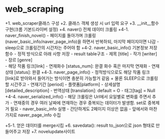 # web_scraping
+1. web_scraper클래스 구성
+2. 클래스 객체 생성 시 url 입력 요구
+3. __init__함수 구현(크롬 기본드라이버 설정)
+4. naver() 전체 데이터 크롤링
+4-1. naver_finish_novel()
    - 페이지를 돌아가며 크롤링(naver_basic_info/naver_page_info)을 하면서 반복하되, 마지막 페이지이면 나감
    - sleep으로 크롤링간의 시간차는 주어야 함
+4-2. naver_basic_info() 기본정보 저장 함수
    - 정적 방식으로 아래 사항 저장
    - result table구조
    - 제목 [title]
    - 작가 [writer]
    - 장르 [genre]     
    - 해당 작품 링크[link] 
    - 연재화수 [status_num]: 완결 화수 혹은 마지막 연재화
    - 연재상태 [status]: 완결
+4-3. naver_page_info()
    - 정적방식으로도 해당 작품 링크[link]로 받아와서 들어가는 방식이면 충분히 가능할거 같음 
      + 물론 SLEEP으로 크롤링할 시간주고
    - 연재기간 [period] 
    - 플랫폼[platform]
    - 상세설명[detailed_description]
    - 번역상태 [translation]: default = O
    - 태그[tag] = Null
+4-4. naver_serialized_info()
    - 해당 크롤링은 Url에서 요일별로 변화를 주면서 추가
    - 연재중의 경우 여러 날짜에 연재하는 경우 중복되는 데이터가 발생함. set로 중복제거 필요
    - naver_basic_info 실행
    - 간단하게도 2페이지 이상은 없음
    - 앞에서와 마찬가지로 naver_page_info 수집

+5-1. 얻은 데이터를 merge시킴
+6. savedata(): result to_json으로 json 형태로 만들어주고 저장
+7. novelupdate사이트